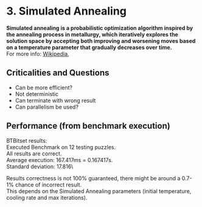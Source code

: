 # 3. Simulated Annealing

**Simulated annealing is a probabilistic optimization algorithm inspired by the annealing process in metallurgy, which iteratively explores the solution space by accepting both improving and worsening moves based on a temperature parameter that gradually decreases over time.**\
For more info: [Wikipedia](https://en.wikipedia.org/wiki/Simulated_annealing), 

## Criticalities and Questions

- Can be more efficient?
- Not deterministic
- Can terminate with wrong result
- Can parallelism be used?

## Performance (from benchmark execution)

BTBitset results:\
Executed Benchmark on 12 testing puzzles.\
All results are correct.\
Average execution: 167.417ms = 0.167417s.\
Standard deviation: 17.816\

Results correctness is not 100% guaranteed, there might be around a 0.7-1% chance of incorrect result.\
This depends on the Simulated Annealing parameters (initial temperature, cooling rate and max iterations).

